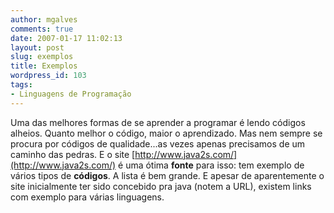 ```yaml
---
author: mgalves
comments: true
date: 2007-01-17 11:02:13
layout: post
slug: exemplos
title: Exemplos
wordpress_id: 103
tags:
- Linguagens de Programação
---
```


Uma das melhores formas de se aprender a programar é lendo códigos alheios. Quanto melhor o código, maior o aprendizado. Mas nem sempre se procura por códigos de qualidade...as vezes apenas precisamos de um caminho das pedras. E o site [http://www.java2s.com/](http://www.java2s.com/) é uma ótima **fonte** para isso: tem exemplo de vários tipos de **códigos**. A lista é bem grande. E apesar de aparentemente o site inicialmente ter sido concebido pra java (notem a URL), existem links com exemplo para várias linguagens.
